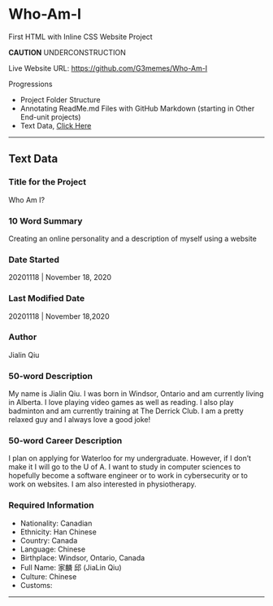 # Who-Am-I
First HTML with Inline CSS Website Project

**CAUTION** UNDERCONSTRUCTION

Live Website URL: https://github.com/G3memes/Who-Am-I

Progressions
- Project Folder Structure
- Annotating ReadMe.md Files with GitHub Markdown (starting in Other End-unit projects)
- Text Data, <a href="">Click Here</a>

---

## Text Data

### Title for the Project
Who Am I?

### 10 Word Summary
Creating an online personality and a description of myself using a website

### Date Started
20201118 | November 18, 2020

### Last Modified Date
20201118 | November 18,2020

### Author
Jialin Qiu

### 50-word Description
My name is Jialin Qiu.  I was born in Windsor, Ontario and am currently living in Alberta.
I love playing video games as well as reading. I also play badminton and am currently training
at The Derrick Club. I am a pretty relaxed guy and I always love a good joke!

### 50-word Career Description
I plan on applying for Waterloo for my undergraduate. However, if I don’t make it I will go to the U of A.
I want to study in computer sciences to hopefully become a software engineer or to work in cybersecurity
or to work on websites. I am also interested in physiotherapy.

### Required Information
- Nationality: Canadian
- Ethnicity: Han Chinese
- Country: Canada
- Language: Chinese
- Birthplace: Windsor, Ontario, Canada
- Full Name: 家麟 邱 (JiaLin Qiu)
- Culture: Chinese
- Customs:

---
